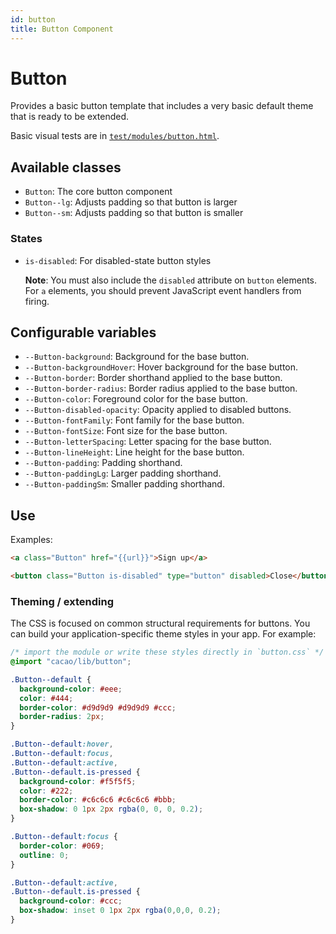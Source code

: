 ```yaml
---
id: button
title: Button Component
---
```


# Button

Provides a basic button template that includes a very basic default theme that
is ready to be extended.

Basic visual tests are in [`test/modules/button.html`](http://aptuitiv.github.io/cacao/test/modules/button.html).


## Available classes

* `Button`: The core button component
* `Button--lg`: Adjusts padding so that button is larger
* `Button--sm`: Adjusts padding so that button is smaller

### States

* `is-disabled`: For disabled-state button styles 
  
  **Note**: You must also include the `disabled` attribute on `button` 
  elements. For `a` elements, you should prevent JavaScript event handlers 
  from firing.


## Configurable variables

* `--Button-background`: Background for the base button.
* `--Button-backgroundHover`: Hover background for the base button.
* `--Button-border`: Border shorthand applied to the base button.
* `--Button-border-radius`: Border radius applied to the base button.
* `--Button-color`: Foreground color for the base button.
* `--Button-disabled-opacity`: Opacity applied to disabled buttons.
* `--Button-fontFamily`: Font family for the base button.
* `--Button-fontSize`: Font size for the base button.
* `--Button-letterSpacing`: Letter spacing for the base button.
* `--Button-lineHeight`: Line height for the base button.
* `--Button-padding`: Padding shorthand.
* `--Button-paddingLg`: Larger padding shorthand.
* `--Button-paddingSm`: Smaller padding shorthand.


## Use

Examples:

```html
<a class="Button" href="{{url}}">Sign up</a>

<button class="Button is-disabled" type="button" disabled>Close</button>
```

### Theming / extending

The CSS is focused on common structural requirements for buttons. You can build
your application-specific theme styles in your app. For example:

```css
/* import the module or write these styles directly in `button.css` */
@import "cacao/lib/button";

.Button--default {
  background-color: #eee;
  color: #444;
  border-color: #d9d9d9 #d9d9d9 #ccc;
  border-radius: 2px;
}

.Button--default:hover,
.Button--default:focus,
.Button--default:active,
.Button--default.is-pressed {
  background-color: #f5f5f5;
  color: #222;
  border-color: #c6c6c6 #c6c6c6 #bbb;
  box-shadow: 0 1px 2px rgba(0, 0, 0, 0.2);
}

.Button--default:focus {
  border-color: #069;
  outline: 0;
}

.Button--default:active,
.Button--default.is-pressed {
  background-color: #ccc;
  box-shadow: inset 0 1px 2px rgba(0,0,0, 0.2);
}
```


